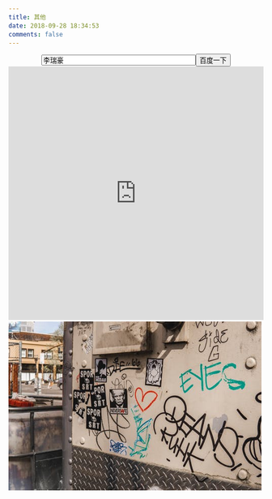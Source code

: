 ```yaml
---
title: 其他
date: 2018-09-28 18:34:53
comments: false
---
```


<form onsubmit="return baiduWithHttps(this)" action="https://www.baidu.com/baidu" target="_blank">
<center><input type="text" onfocus="&quot;李瑞豪&quot;==value&amp;&amp;(value=&quot;&quot;)" onblur="&quot;&quot;==value&amp;&amp;(value=&quot;李瑞豪&quot;)" name="word" size="35" value="李瑞豪"><input type="submit" value="百度一下" class="btn self-btn bg s_btn"></center>
</form>

<iframe scrolling="no" src="https://tianqiapi.com/api.php?style=tw&skin=grape&align=center" frameborder="0" width="100%" height="500" allowtransparency="true"></iframe>

<img src="/docs/images/other.jpeg"/>
<br/>
<br/>
